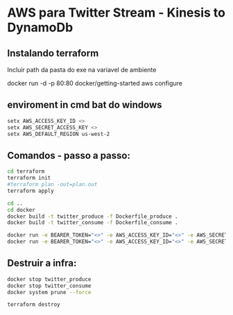 # AWS para Twitter Stream - Kinesis to DynamoDb

## Instalando terraform
Incluir path da pasta do exe na variavel de ambiente

docker run -d -p 80:80 docker/getting-started
aws configure

## enviroment in cmd bat do windows
```bash
setx AWS_ACCESS_KEY_ID <>
setx AWS_SECRET_ACCESS_KEY <>
setx AWS_DEFAULT_REGION us-west-2
````

## Comandos - passo a passo:
```bash
cd terraform
terraform init
#terraform plan -out=plan.out
terraform apply

cd ..
cd docker
docker build -t twitter_produce -f Dockerfile_produce .
docker build -t twitter_consume -f Dockerfile_consume .

docker run -e BEARER_TOKEN="<>" -e AWS_ACCESS_KEY_ID="<>" -e AWS_SECRET_ACCESS_KEY="<>" -t twitter_produce
docker run -e BEARER_TOKEN="<>" -e AWS_ACCESS_KEY_ID="<>" -e AWS_SECRET_ACCESS_KEY="<>" -t twitter_consume

```

## Destruir a infra:

```bash
docker stop twitter_produce
docker stop twitter_consume
docker system prune --force

terraform destroy
```
